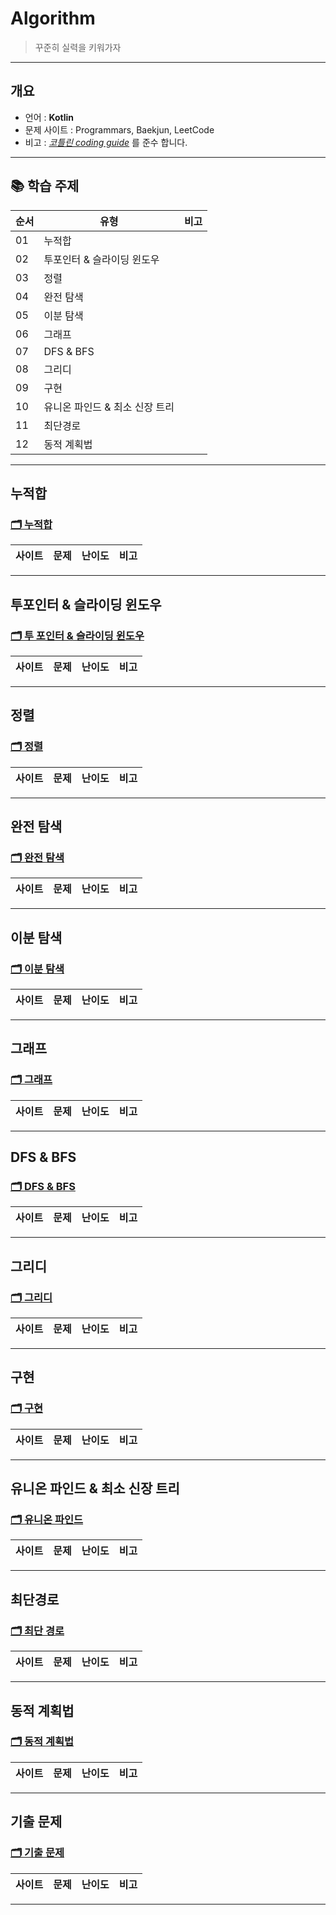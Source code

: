 # Algorithm
> 꾸준히 실력을 키워가자
---

## 개요
* 언어 : **Kotlin**
* 문제 사이트 : Programmars, Baekjun, LeetCode
* 비고 : _[코틀린 coding guide](https://kotlinlang.org/docs/coding-conventions.html)_ 를 준수 합니다.

---

## 📚 학습 주제

|순서|유형|비고|
|--|--|--|
|01|누적합| |
|02|투포인터 & 슬라이딩 윈도우| |
|03|정렬| |
|04|완전 탐색| |
|05|이분 탐색| |
|06|그래프| |
|07|DFS & BFS| |
|08|그리디| |
|09|구현| |
|10|유니온 파인드 & 최소 신장 트리| |
|11|최단경로| |
|12|동적 계획법| |

---

## 누적합
### [🗂 누적합](./Contents/PrefixSum/)
|사이트|문제|난이도|비고|
|--|--|--|--|

---

## 투포인터 & 슬라이딩 윈도우
### [🗂 투 포인터 & 슬라이딩 윈도우](./Contents/TwoPointer/)
|사이트|문제|난이도|비고|
|--|--|--|--|

---

## 정렬
### [🗂 정렬](./Contents/Sort)
|사이트|문제|난이도|비고|
|--|--|--|--|

---

## 완전 탐색
### [🗂 완전 탐색](./Contents/BruteForce/)
|사이트|문제|난이도|비고|
|--|--|--|--|

---

## 이분 탐색
### [🗂 이분 탐색](./Contents/BinarySearch/)
|사이트|문제|난이도|비고|
|--|--|--|--|

---

## 그래프
### [🗂 그래프](./Contents/Graph)
|사이트|문제|난이도|비고|
|--|--|--|--|

---

## DFS & BFS
### [🗂 DFS & BFS](./Contents/DFSBFS/)
|사이트|문제|난이도|비고|
|--|--|--|--|

---

## 그리디
### [🗂 그리디](./Contents/Greedy)
|사이트|문제|난이도|비고|
|--|--|--|--|

---

## 구현
### [🗂 구현](./Contents/Avatar/)
|사이트|문제|난이도|비고|
|--|--|--|--|

---

## 유니온 파인드 & 최소 신장 트리
### [🗂 유니온 파인드](./Contents/UnionFind/)
|사이트|문제|난이도|비고|
|--|--|--|--|

---


## 최단경로
### [🗂 최단 경로](./Contents/ShortestPath/)
|사이트|문제|난이도|비고|
|--|--|--|--|

---

## 동적 계획법
### [🗂 동적 계획법](./Contents/DP)
|사이트|문제|난이도|비고|
|--|--|--|--|

---

## 기출 문제
### [🗂 기출 문제](./Contents/Past)
|사이트|문제|난이도|비고|
|--|--|--|--|

---

